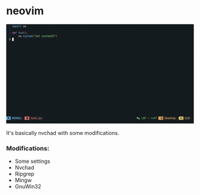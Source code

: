 # neovim

![](preview.png)

It's basically nvchad with some modifications.

### Modifications:
- Some settings
- Nvchad
- Ripgrep
- Mingw
- GnuWin32
